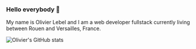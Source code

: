 ### Hello everybody 👋

My name is Olivier Lebel and I am a web developer fullstack currently living between Rouen and Versailles, France.

![Olivier's GitHub stats](https://github-readme-stats.vercel.app/api?username=oliveleb)

<!--
**OliveLeb/OliveLeb** is a ✨ _special_ ✨ repository because its `README.md` (this file) appears on your GitHub profile.

Here are some ideas to get you started:

- 🔭 I’m currently working on ...
- 🌱 I’m currently learning ...
- 👯 I’m looking to collaborate on ...
- 🤔 I’m looking for help with ...
- 💬 Ask me about ...
- 📫 How to reach me: ...
- 😄 Pronouns: ...
- ⚡ Fun fact: ...
-->
